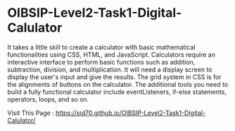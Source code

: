 # OIBSIP-Level2-Task1-Digital-Calulator

It takes a little skill to create a calculator with basic mathematical functionalities using CSS, HTML, and JavaScript. Calculators require an interactive interface to perform basic functions such as addition, subtraction, division, and multiplication. It will need a display screen to display the user's input and give the results. The grid system in CSS is for the alignments of buttons on the calculator. The additional tools you need to build a fully functional calculator include eventListeners, if-else statements, operators, loops, and so on.

Visit This Page : https://sid70.github.io/OIBSIP-Level2-Task1-Digital-Calulator/
